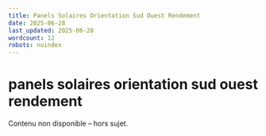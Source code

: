 ```yaml
---
title: Panels Solaires Orientation Sud Ouest Rendement
date: 2025-06-28
last_updated: 2025-06-28
wordcount: 12
robots: noindex
---
```


# panels solaires orientation sud ouest rendement

Contenu non disponible – hors sujet.